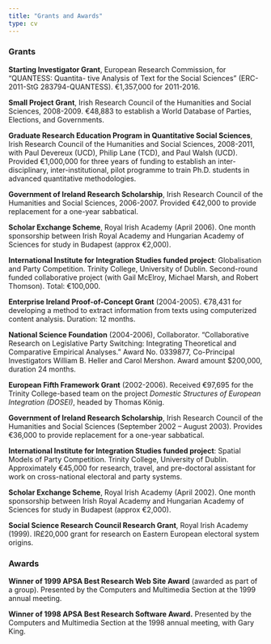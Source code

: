 ```yaml
---
title: "Grants and Awards"
type: cv
---
```




### Grants

**Starting Investigator Grant**, European Research Commission, for “QUANTESS: Quantita- tive Analysis of Text for the Social Sciences” (ERC-2011-StG 283794-QUANTESS). €1,357,000 for 2011-2016.

**Small Project Grant**, Irish Research Council of the Humanities and Social Sciences, 2008-2009\. €48,883 to establish a World Database of Parties, Elections, and Governments.

**Graduate Research Education Program in Quantitative Social Sciences**, Irish Research Council of the Humanities and Social Sciences, 2008-2011, with Paul Devereux (UCD), Philip Lane (TCD), and Paul Walsh (UCD). Provided €1,000,000 for three years of funding to establish an inter-disciplinary, inter-institutional, pilot programme to train Ph.D. students in advanced quantitative methodologies.

**Government of Ireland Research Scholarship**, Irish Research Council of the Humanities and Social Sciences, 2006-2007\. Provided €42,000 to provide replacement for a one-year sabbatical.

**Scholar Exchange Scheme**, Royal Irish Academy (April 2006). One month sponsorship between Irish Royal Academy and Hungarian Academy of Sciences for study in Budapest (approx €2,000).

**International Institute for Integration Studies funded project**: Globalisation and Party Competition. Trinity College, University of Dublin. Second-round funded collaborative project (with Gail McElroy, Michael Marsh, and Robert Thomson). Total: €100,000.

**Enterprise Ireland Proof-of-Concept Grant** (2004-2005). €78,431 for developing a method to extract information from texts using computerized content analysis. Duration: 12 months.

**National Science Foundation** (2004-2006), Collaborator. “Collaborative Research on Legislative Party Switching: Integrating Theoretical and Comparative Empirical Analyses.” Award No. 0339877, Co-Principal Investigators William B. Heller and Carol Mershon. Award amount $200,000, duration 24 months.

**European Fifth Framework Grant** (2002-2006). Received €97,695 for the Trinity College-based team on the project _Domestic Structures of European Integration (DOSEI)_, headed by Thomas König.

**Government of Ireland Research Scholarship**, Irish Research Council of the Humanities and Social Sciences (September 2002 – August 2003). Provides €36,000 to provide replacement for a one-year sabbatical.

**International Institute for Integration Studies funded project**: Spatial Models of Party Competition. Trinity College, University of Dublin. Approximately €45,000 for research, travel, and pre-doctoral assistant for work on cross-national electoral and party systems.

**Scholar Exchange Scheme**, Royal Irish Academy (April 2002). One month sponsorship between Irish Royal Academy and Hungarian Academy of Sciences for study in Budapest (approx €2,000).

**Social Science Research Council Research Grant**, Royal Irish Academy (1999). IR£20,000 grant for research on Eastern European electoral system origins.

### Awards

**Winner of 1999 APSA Best Research Web Site Award** (awarded as part of a group). Presented by the Computers and Multimedia Section at the 1999 annual meeting.

**Winner of 1998 APSA Best Research Software Award.** Presented by the Computers and Multimedia Section at the 1998 annual meeting, with Gary King.

